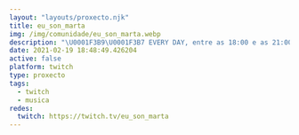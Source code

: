 ```yaml
---
layout: "layouts/proxecto.njk"
title: eu_son_marta
img: /img/comunidade/eu_son_marta.webp
description: "\U0001F3B9\U0001F3B7 EVERY DAY, entre as 18:00 e as 21:00 (hora de España GMT +1) // Por aquí IMPROVISAREMOS en riguroso Directo, co PIANO ou co SAXO ALTO // Intérprete, Compositora e profesora de Música \U0001F3B5\U0001F3A7"
date: 2021-02-19 18:48:49.426204
active: false
platform: twitch
type: proxecto
tags:
  - twitch
  - musica
redes:
  twitch: https://twitch.tv/eu_son_marta
---
```

